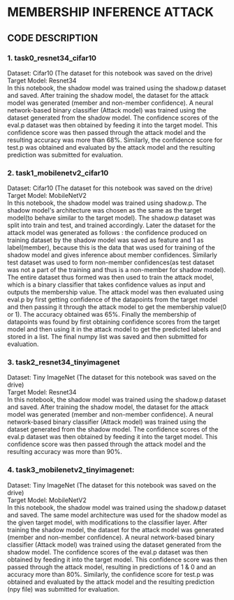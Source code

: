 #  **MEMBERSHIP INFERENCE ATTACK**
##  **CODE DESCRIPTION**
### 1. task0_resnet34_cifar10
Dataset: Cifar10 (The dataset for this notebook was saved on the drive)\
Target Model: Resnet34\
In this notebook, the shadow model was trained using the shadow.p dataset and saved. After training the shadow model, the dataset for the attack model was generated (member and non-member confidence). A neural network-based binary classifier (Attack model) was trained using the dataset generated from the shadow model. The confidence scores of the eval.p dataset was then obtained by feeding it into the target model. This confidence score was then passed through the attack model and the resulting accuracy was more than 68%. Similarly, the confidence score for test.p was obtained and evaluated by the attack model and the resulting prediction was submitted for evaluation.

### 2. task1_mobilenetv2_cifar10
Dataset: Cifar10 (The dataset for this notebook was saved on the drive)\
Target Model: MobileNetV2\
In this notebook, the shadow model was trained using shadow.p. The shadow model's architecture was chosen as the same as the target model(to behave similar to the target model). The shadow.p dataset was split into train and test, and trained accordingly. Later the dataset for the attack model was generated as follows : the confidence produced on training dataset by the shadow model was saved as feature and 1 as label(member), because this is the data that was used for training of the shadow model and gives inference about member confidences. Similarly test dataset was used to form non-member confidences(as test dataset was not a part of the training and thus is a non-member for shadow model). The entire dataset thus formed was then used to train the attack model, which is a binary classifier that takes confidence values as input and outputs the membership value. The attack model was then evaluated using eval.p by first getting confidence of the datapoints from the target model and then passing it through the attack model to get the membership value(0 or 1). The accuracy obtained was 65%. Finally the membership of datapoints was found by first obtaining confidence scores from the target model and then using it in the attack model to get the predicted labels and stored in a list. The final numpy list was saved and then submitted for evaluation.
   
### 3. task2_resnet34_tinyimagenet
Dataset: Tiny ImageNet (The dataset for this notebook was saved on the drive)\
Target Model: Resnet34\
In this notebook, the shadow model was trained using the shadow.p dataset and saved. After training the shadow model, the dataset for the attack model was generated (member and non-member confidence). A neural network-based binary classifier (Attack model) was trained using the dataset generated from the shadow model. The confidence scores of the eval.p dataset was then obtained by feeding it into the target model. This confidence score was then passed through the attack model and the resulting accuracy was more than 90%. 

### 4. task3_mobilenetv2_tinyimagenet:
Dataset: Tiny ImageNet (The dataset for this notebook was saved on the drive)\
Target Model: MobileNetV2\
In this notebook, the shadow model was trained using the shadow.p dataset and saved. The same model architecture was used for the shadow model as the given target model, with modifications to the classifier layer. After training the shadow model, the dataset for the attack model was generated (member and non-member confidence). A neural network-based binary classifier (Attack model) was trained using the dataset generated from the shadow model. The confidence scores of the eval.p dataset was then obtained by feeding it into the target model. This confidence score was then passed through the attack model, resulting in predictions of 1 & 0 and an accuracy more than 80%. Similarly, the confidence score for test.p was obtained and evaluated by the attack model and the resulting prediction (npy file) was submitted for evaluation.



